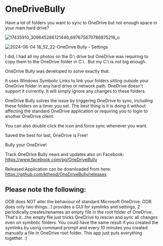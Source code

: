 # OneDriveBully
Have a lot of folders you want to sync to OneDrive but not enough space in your main hard drive? 

![17435910_309645286121446_697675670786975216_o](https://user-images.githubusercontent.com/20832437/113570489-597bed80-960c-11eb-89a2-ea4dd17fde82.png)

![2024-06-04 18_52_22-OneDrive Bully - Settings](https://github.com/ktheod/OneDriveBully/assets/20832437/9a59a881-5d9b-45bf-8fb2-a5881b8c94b5)

I did, I had all my photos on the D:\ drive but OneDrive was requiring to copy them to the OneDrive folder in C:\ . But my C:\ is not big enough.

OneDrive Bully was developed to solve exactly that.

It uses Windows Symbolic Links to link your folders sitting outside your OneDrive folder in any hard drive or network path. OneDrive doesn't support it currently. It will simply ignore any changes to these folders.

OneDrive Bully solves the issue by triggering OneDrive to sync, including these folders on a timer you set. The best thing is it is doing it without affecting the standard OneDrive application or requiring you to login to another OneDrive client.

You can also double click the icon and force sync whenever you want.

Saved the best for last, OneDrive is Free!

Bully your OneDrive!

Track OneDrive Bully news and updates also on Facebook: https://www.facebook.com/pg/OneDriveBully

Released Application can be downloaded from here: https://github.com/ktheod/OneDriveBully/releases


Please note the following:
----------------------------
ODB does NOT alter the behaviour of standard Microsoft OneDrive.
ODB does only two things...1 provides a GUI for symlinks and settings, 2 periodically creates/renames an empty file in the root folder of OneDrive. That's it...the empty file just tricks OneDrive to rescan and sync all changes even on symbolic folders. You could have the same result if you created the symlinks by using command prompt and every 10 minutes you created manually a file in OneDrive root folder. This app just puts everything together. :)
